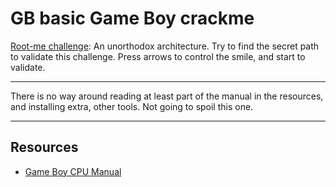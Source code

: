 # GB basic Game Boy crackme

[Root-me challenge](https://www.root-me.org/en/Challenges/Cracking/GB-Basic-GameBoy-crackme): An unorthodox architecture. Try to find the secret path to validate this challenge. Press arrows to control the smile, and start to validate.

----

There is no way around reading at least part of the manual in the resources, and installing extra, other tools. Not going to spoil this one.

----

## Resources

* [Game Boy CPU Manual](https://repository.root-me.org/Reverse%20Engineering/GameBoy/EN%20-%20Game%20Boy%20CPU%20Manual.pdf) 
